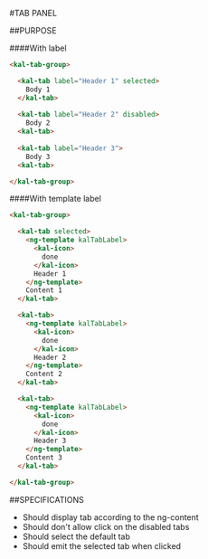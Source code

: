 #TAB PANEL

##PURPOSE

####With label

```html
<kal-tab-group>

  <kal-tab label="Header 1" selected>
    Body 1
  </kal-tab>
  
  <kal-tab label="Header 2" disabled>
    Body 2
  <kal-tab>
  
  <kal-tab label="Header 3">
    Body 3
  <kal-tab>

</kal-tab-group>
```

####With template label

```html
<kal-tab-group>

  <kal-tab selected>
    <ng-template kalTabLabel>
      <kal-icon>
        done
      </kal-icon>
      Header 1
    </ng-template>
    Content 1
  </kal-tab>

  <kal-tab>
    <ng-template kalTabLabel>
      <kal-icon>
        done
      </kal-icon>
      Header 2
    </ng-template>
    Content 2
  </kal-tab>

  <kal-tab>
    <ng-template kalTabLabel>
      <kal-icon>
        done
      </kal-icon>
      Header 3
    </ng-template>
    Content 3
  </kal-tab>

</kal-tab-group>

```

##SPECIFICATIONS

* Should display tab according to the ng-content
* Should don't allow click on the disabled tabs
* Should select the default tab
* Should emit the selected tab when clicked
